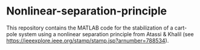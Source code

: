 # Nonlinear-separation-principle
This repository contains the MATLAB code for the stabilization of a cart-pole system using a nonlinear separation principle from Atassi &amp; Khalil (see https://ieeexplore.ieee.org/stamp/stamp.jsp?arnumber=788534).
